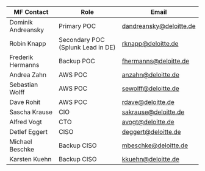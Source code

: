 |MF Contact|Role|Email|
|--|--|--|
|Dominik Andreansky|Primary POC |<dandreansky@deloitte.de>|
|Robin Knapp|Secondary POC  (Splunk Lead in DE)|rknapp@deloitte.de|
|Frederik Hermanns |Backup POC |<fhermanns@deloitte.de>|
|Andrea Zahn |AWS POC |<anzahn@deloitte.de>|
|Sebastian Wolff |AWS POC |<sewolff@deloitte.de>|
|Dave Rohit |AWS POC |<rdave@deloitte.de>|
|Sascha Krause	| CIO |sakrause@deloitte.de |
|Alfred Vogt | CTO|	avogt@deloitte.de |
| Detlef Eggert	| CISO |deggert@deloitte.de|
| Michael Beschke | Backup CISO|	mbeschke@deloitte.de|
| Karsten Kuehn	| Backup CISO | kkuehn@deloitte.de |